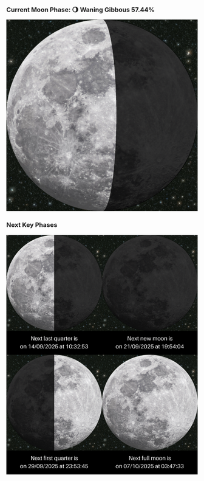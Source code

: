 ### Current Moon Phase: 🌖 Waning Gibbous 57.44%
![Moon Phase](moonphase.png)
### Next Key Phases
![Gallery](gallery.png)